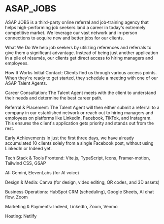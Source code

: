 # ASAP_JOBS

ASAP JOBS is a third-party online referral and job-training agency that helps high-performing job seekers land a career in today's extremely competitive market. We leverage our vast network and in-person connections to acquire new and better jobs for our clients.

What We Do
We help job seekers by utilizing references and referrals to give them a significant advantage. Instead of being just another application in a pile of résumés, our clients get direct access to hiring managers and employees.

How It Works
Initial Contact: Clients find us through various access points. When they're ready to get started, they schedule a meeting with one of our ASAP Talent Agents.

Career Consultation: The Talent Agent meets with the client to understand their needs and determine the best career path.

Referral & Placement: The Talent Agent will then either submit a referral to a company in our established network or reach out to hiring managers and employees on platforms like LinkedIn, Facebook, TikTok, and Instagram. This ensures the client's application gets priority and stands out from the rest.

Early Achievements
In just the first three days, we have already accumulated 10 clients solely from a single Facebook post, without using LinkedIn or Indeed yet.

Tech Stack & Tools
Frontend: Vite.js, TypeScript, Icons, Framer-motion, Tailwind CSS, GSAP

AI: Gemini, ElevenLabs (for AI voice)

Design & Media: Canva (for design, video editing, QR codes, and 3D assets)

Business Operations: HubSpot CRM (scheduling), Google Sheets, AI chat flow, Zoom

Marketing & Payments: Indeed, LinkedIn, Zoom, Venmo

Hosting: Netlify
